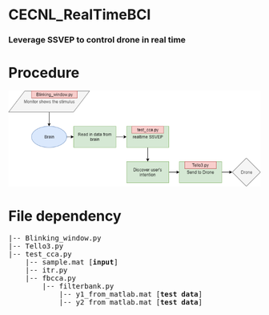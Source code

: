 # CECNL_RealTimeBCI
### Leverage SSVEP to control drone in real time

# Procedure
![Procedure](./fig/Procedure.png)

# File dependency
<pre>
|-- Blinking_window.py
|-- Tello3.py
|-- test_cca.py
    |-- sample.mat [<b>input</b>]
    |-- itr.py
    |-- fbcca.py
        |-- filterbank.py
            |-- y1_from_matlab.mat [<b>test data</b>]
            |-- y2_from_matlab.mat [<b>test data</b>]
</pre>
